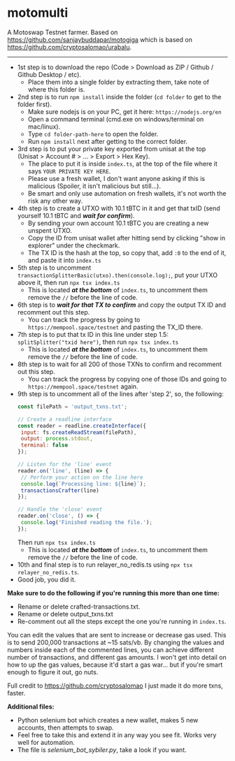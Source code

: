 # motomulti

A Motoswap Testnet farmer. Based on https://github.com/sanjaybuddapar/motogiga which is based on https://github.com/cryptosalomao/urabalu.

---
 
- 1st step is to download the repo (Code > Download as ZIP / Github / Github Desktop / etc).
  - Place them into a single folder by extracting them, take note of where this folder is.
- 2nd step is to run `npm install` inside the folder (`cd folder` to get to the folder first).
  - Make sure nodejs is on your PC, get it here: `https://nodejs.org/en`
  - Open a command terminal (cmd.exe on windows/terminal on mac/linux).
  - Type `cd folder-path-here` to open the folder.
  - Run `npm install` next after getting to the correct folder. 
- 3rd step is to put your private key exported from unisat at the top (Unisat > Account # > ... > Export > Hex Key).
  - The place to put it is inside `index.ts`, at the top of the file where it says `YOUR PRIVATE KEY HERE`. 
  - Please use a fresh wallet, I don't want anyone asking if this is malicious (Spoiler, it isn't malicious but still...).
  - Be smart and only use automation on fresh wallets, it's not worth the risk any other way.
- 4th step is to create a UTXO with 10.1 tBTC in it and get that txID (send yourself 10.1 tBTC and ***wait for confirm***).
  - By sending your own account 10.1 tBTC you are creating a new unspent UTXO.
  - Copy the ID from unisat wallet after hitting send by clicking "show in explorer" under the checkmark.
  - The TX ID is the hash at the top, so copy that, add `:0` to the end of it, and paste it into `index.ts`
- 5th step is to uncomment `transactionSplitterBasic(utxo).then(console.log);`, put your UTXO above it, then run `npx tsx index.ts`
  - This is located ***at the bottom*** of `index.ts`, to uncomment them remove the `//` before the line of code. 
- 6th step is to ***wait for that TX to confirm*** and copy the output TX ID and recomment out this step.
  - You can track the progress by going to `https://mempool.space/testnet` and pasting the TX_ID there.
- 7th step is to put that tx ID in this line under step 1.5: `splitSplitter("txid here")`, then run `npx tsx index.ts`
  - This is located ***at the bottom*** of `index.ts`, to uncomment them remove the `//` before the line of code.
- 8th step is to wait for all 200 of those TXNs to confirm and recomment out this step.
  - You can track the progress by copying one of those IDs and going to `https://mempool.space/testnet` again.
- 9th step is to uncomment all of the lines after 'step 2', so, the following:
  ```js
  const filePath = 'output_txns.txt';
  
  // Create a readline interface
  const reader = readline.createInterface({
   input: fs.createReadStream(filePath),
   output: process.stdout,
   terminal: false
  });
  
  // Listen for the 'line' event
  reader.on('line', (line) => {
   // Perform your action on the line here
   console.log(`Processing line: ${line}`);
   transactionsCrafter(line)
  });
  
  // Handle the 'close' event
  reader.on('close', () => {
   console.log('Finished reading the file.');
  });
  ```
  Then run `npx tsx index.ts`
  - This is located ***at the bottom*** of `index.ts`, to uncomment them remove the `//` before the line of code.
- 10th and final step is to run relayer_no_redis.ts using `npx tsx relayer_no_redis.ts`.
- Good job, you did it.

**Make sure to do the following if you're running this more than one time:**
- Rename or delete crafted-transactions.txt.
- Rename or delete output_txns.txt
- Re-comment out all the steps except the one you're running in `index.ts`.

You can edit the values that are sent to increase or decrease gas used. This is to send 200,000 transactions at ~15 sats/vb.
By changing the values and numbers inside each of the commented lines, you can achieve different number of transactions, and different gas amounts.
I won't get into detail on how to up the gas values, because it'd start a gas war... but if you're smart enough to figure it out, go nuts.

Full credit to https://github.com/cryptosalomao
I just made it do more txns, faster.

**Additional files:**
- Python selenium bot which creates a new wallet, makes 5 new accounts, then attempts to swap.
- Feel free to take this and extend it in any way you see fit. Works very well for automation.
- The file is _selenium_bot_sybiler.py_, take a look if you want.
